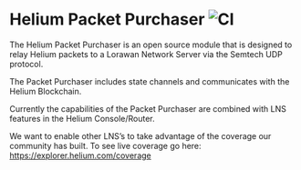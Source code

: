 # Helium Packet Purchaser ![CI](https://github.com/helium/packet-purchaser/workflows/CI/badge.svg?branch=master)

The Helium Packet Purchaser is an open source module that is designed to relay Helium packets to a Lorawan Network Server via the Semtech UDP protocol. 

The Packet Purchaser includes state channels and communicates with the Helium Blockchain.

Currently the capabilities of the Packet Purchaser are combined with LNS features in the Helium Console/Router. 

We want to enable other LNS’s to take advantage of the coverage our community has built. To see live coverage go here: https://explorer.helium.com/coverage
